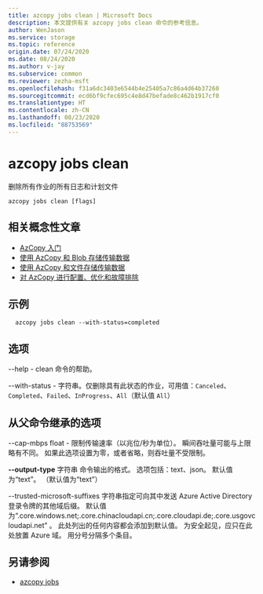 ```yaml
---
title: azcopy jobs clean | Microsoft Docs
description: 本文提供有关 azcopy jobs clean 命令的参考信息。
author: WenJason
ms.service: storage
ms.topic: reference
origin.date: 07/24/2020
ms.date: 08/24/2020
ms.author: v-jay
ms.subservice: common
ms.reviewer: zezha-msft
ms.openlocfilehash: f31a6dc3403e6544b4e25405a7c86a4d64b37260
ms.sourcegitcommit: ecd6bf9cfec695c4e8d47befade8c462b1917cf0
ms.translationtype: HT
ms.contentlocale: zh-CN
ms.lasthandoff: 08/23/2020
ms.locfileid: "88753569"
---
```

# <a name="azcopy-jobs-clean"></a>azcopy jobs clean

删除所有作业的所有日志和计划文件

```
azcopy jobs clean [flags]
```

## <a name="related-conceptual-articles"></a>相关概念性文章

- [AzCopy 入门](storage-use-azcopy-v10.md)
- [使用 AzCopy 和 Blob 存储传输数据](storage-use-azcopy-blobs.md)
- [使用 AzCopy 和文件存储传输数据](storage-use-azcopy-files.md)
- [对 AzCopy 进行配置、优化和故障排除](storage-use-azcopy-configure.md)

## <a name="examples"></a>示例

```
  azcopy jobs clean --with-status=completed
```

## <a name="options"></a>选项

--help - clean 命令的帮助。

--with-status - 字符串。仅删除具有此状态的作业，可用值：`Canceled`、`Completed`、`Failed`、`InProgress`、`All`（默认值 `All`）

## <a name="options-inherited-from-parent-commands"></a>从父命令继承的选项

--cap-mbps float - 限制传输速率（以兆位/秒为单位）。 瞬间吞吐量可能与上限略有不同。 如果此选项设置为零，或者省略，则吞吐量不受限制。

**--output-type** 字符串   命令输出的格式。 选项包括：text、json。 默认值为“text”。 （默认值为“text”）

--trusted-microsoft-suffixes 字符串指定可向其中发送 Azure Active Directory 登录令牌的其他域后缀。  默认值为“.core.windows.net;.core.chinacloudapi.cn;.core.cloudapi.de;.core.usgovcloudapi.net” 。 此处列出的任何内容都会添加到默认值。 为安全起见，应只在此处放置 Azure 域。 用分号分隔多个条目。

## <a name="see-also"></a>另请参阅

- [azcopy jobs](storage-ref-azcopy-jobs.md)
